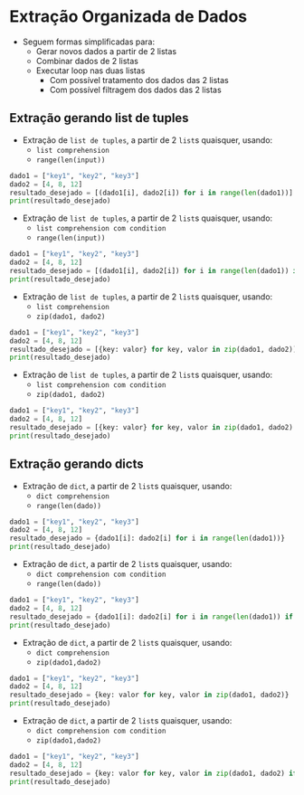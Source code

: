 # Extração Organizada de Dados

- Seguem formas simplificadas para:
    - Gerar novos dados a partir de 2 listas
    - Combinar dados de 2 listas
    - Executar loop nas duas listas
        - Com possível tratamento dos dados das 2 listas
        - Com possível filtragem dos dados das 2 listas 

## Extração gerando list de tuples

- Extração de `list de tuples`, a partir de 2 `list`s quaisquer, usando:
    - `list comprehension`
    - `range(len(input))`
```python
dado1 = ["key1", "key2", "key3"]
dado2 = [4, 8, 12]
resultado_desejado = [(dado1[i], dado2[i]) for i in range(len(dado1))]
print(resultado_desejado)
```  

- Extração de `list de tuples`, a partir de 2 `list`s quaisquer, usando:
    - `list comprehension com condition`
    - `range(len(input))`
```python
dado1 = ["key1", "key2", "key3"]
dado2 = [4, 8, 12]
resultado_desejado = [(dado1[i], dado2[i]) for i in range(len(dado1)) if dado2[i] > 7]
print(resultado_desejado)
```

- Extração de `list de tuples`, a partir de 2 `list`s quaisquer, usando:
    - `list comprehension`
    - `zip(dado1, dado2)`
```python
dado1 = ["key1", "key2", "key3"]
dado2 = [4, 8, 12]
resultado_desejado = [{key: valor} for key, valor in zip(dado1, dado2)]
print(resultado_desejado)
```

- Extração de `list de tuples`, a partir de 2 `list`s quaisquer, usando:
    - `list comprehension com condition`
    - `zip(dado1, dado2)`
```python
dado1 = ["key1", "key2", "key3"]
dado2 = [4, 8, 12]
resultado_desejado = [{key: valor} for key, valor in zip(dado1, dado2) if valor > 7]
print(resultado_desejado)
```  

## Extração gerando dicts
- Extração de `dict`, a partir de 2 `list`s quaisquer, usando:
    - `dict comprehension`
    - `range(len(dado))`
```python
dado1 = ["key1", "key2", "key3"]
dado2 = [4, 8, 12]
resultado_desejado = {dado1[i]: dado2[i] for i in range(len(dado1))}
print(resultado_desejado)
```

- Extração de `dict`, a partir de 2 `list`s quaisquer, usando:
    - `dict comprehension com condition`
    - `range(len(dado))`
```python
dado1 = ["key1", "key2", "key3"]
dado2 = [4, 8, 12]
resultado_desejado = {dado1[i]: dado2[i] for i in range(len(dado1)) if dado2[i] > 7}
print(resultado_desejado)
```

- Extração de `dict`, a partir de 2 `list`s quaisquer, usando:
    - `dict comprehension`
    - `zip(dado1,dado2)`
```python
dado1 = ["key1", "key2", "key3"]
dado2 = [4, 8, 12]
resultado_desejado = {key: valor for key, valor in zip(dado1, dado2)}
print(resultado_desejado)
```

- Extração de `dict`, a partir de 2 `list`s quaisquer, usando:
    - `dict comprehension com condition`
    - `zip(dado1,dado2)`
```python
dado1 = ["key1", "key2", "key3"]
dado2 = [4, 8, 12]
resultado_desejado = {key: valor for key, valor in zip(dado1, dado2) if valor > 7}
print(resultado_desejado)
```  
